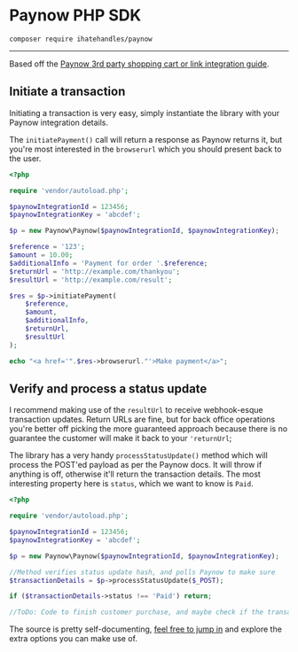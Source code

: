 # Paynow PHP SDK

`composer require ihatehandles/paynow`

----

Based off the [Paynow 3rd party shopping cart or link integration guide](https://www.paynow.co.zw/Content/Paynow%203rd%20Party%20Site%20and%20Link%20Integration%20Documentation.pdf).

## Initiate a transaction

Initiating a transaction is very easy, simply instantiate the library with your Paynow integration details.

The `initiatePayment()` call will return a response as Paynow returns it, but you're most interested in the `browserurl` which you should present back to the user.

```php
<?php

require 'vendor/autoload.php';

$paynowIntegrationId = 123456;
$paynowIntegrationKey = 'abcdef';

$p = new Paynow\Paynow($paynowIntegrationId, $paynowIntegrationKey);

$reference = '123';
$amount = 10.00;
$additionalInfo = 'Payment for order '.$reference;
$returnUrl = 'http://example.com/thankyou';
$resultUrl = 'http://example.com/result';

$res = $p->initiatePayment(
	$reference,
	$amount,
	$additionalInfo,
	$returnUrl,
	$resultUrl
);

echo "<a href='".$res->browserurl."'>Make payment</a>";
```
## Verify and process a status update

I recommend making use of the `resultUrl` to receive webhook-esque transaction updates. Return URLs are fine, but for back office operations you're better off picking the more guaranteed approach because there is no guarantee the customer will make it back to your `'returnUrl`;

The library has a very handy `processStatusUpdate()` method which will process the POST'ed payload as per the Paynow docs. It will throw if anything is off, otherwise it'll return the transaction details. The most interesting property here is `status`, which we want to know is `Paid`.

```php
<?php

require 'vendor/autoload.php';

$paynowIntegrationId = 123456;
$paynowIntegrationKey = 'abcdef';

$p = new Paynow\Paynow($paynowIntegrationId, $paynowIntegrationKey);

//Method verifies status update hash, and polls Paynow to make sure
$transactionDetails = $p->processStatusUpdate($_POST);

if ($transactionDetails->status !== 'Paid') return;

//ToDo: Code to finish customer purchase, and maybe check if the transaction hasn't already been processed

```

The source is pretty self-documenting, [feel free to jump in](https://github.com/samtheson/paynow/blob/master/src/Paynow.php) and explore the extra options you can make use of.
